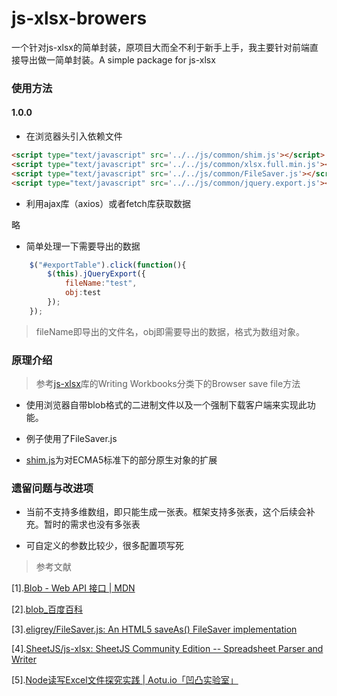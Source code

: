 # js-xlsx-browers

一个针对js-xlsx的简单封装，原项目大而全不利于新手上手，我主要针对前端直接导出做一简单封装。A simple package for js-xlsx

### 使用方法

#### 1.0.0

- 在浏览器头引入依赖文件

```html
<script type="text/javascript" src='../../js/common/shim.js'></script>
<script type="text/javascript" src='../../js/common/xlsx.full.min.js'></script>
<script type="text/javascript" src='../../js/common/FileSaver.js'></script>
<script type="text/javascript" src='../../js/common/jquery.export.js'></script>
```
 
- 利用ajax库（axios）或者fetch库获取数据

略

- 简单处理一下需要导出的数据 

```js
	$("#exportTable").click(function(){
		$(this).jQueryExport({
			fileName:"test",
			obj:test
		});
	});
```
>fileName即导出的文件名，obj即需要导出的数据，格式为数组对象。

### 原理介绍

>参考[js-xlsx](https://github.com/SheetJS/js-xlsx)库的Writing Workbooks分类下的Browser save file方法

- 使用浏览器自带blob格式的二进制文件以及一个强制下载客户端来实现此功能。

- 例子使用了FileSaver.js

- [shim.js](https://github.com/es-shims/es5-shim)为对ECMA5标准下的部分原生对象的扩展

### 遗留问题与改进项

- 当前不支持多维数组，即只能生成一张表。框架支持多张表，这个后续会补充。暂时的需求也没有多张表

- 可自定义的参数比较少，很多配置项写死

>参考文献

[1].[Blob - Web API 接口 | MDN](https://developer.mozilla.org/zh-CN/docs/Web/API/Blob)

[2].[blob_百度百科](https://baike.baidu.com/item/Blob)

[3].[eligrey/FileSaver.js: An HTML5 saveAs() FileSaver implementation](https://github.com/eligrey/FileSaver.js/)

[4].[SheetJS/js-xlsx: SheetJS Community Edition -- Spreadsheet Parser and Writer](https://github.com/SheetJS/js-xlsx)

[5].[Node读写Excel文件探究实践 | Aotu.io「凹凸实验室」](https://aotu.io/notes/2016/04/07/node-excel/index.html)

